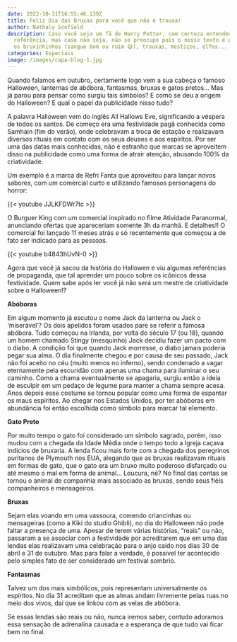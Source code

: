 ```yaml
---
date: 2022-10-31T16:55:46.139Z
title: Feliz Dia das Bruxas para você que não é trouxa!
author: Nathaly Scofield
description: Caso você seja um fã de Harry Potter, com certeza entendeu a nossa
  referência, mas caso não seja, não se preocupe pois o nosso texto é para todos
  os bruxinhinhos (sangue bom ou ruim 😅), trouxas, mestiços, elfos...
categories: Especiais
image: /images/capa-blog-1.jpg
---
```

Quando falamos em outubro, certamente logo vem a sua cabeça o famoso Halloween, lanternas de abóbora, fantasmas, bruxas e gatos pretos... Mas já parou para pensar como surgiu tais símbolos? E como se deu a origem do Halloween? E qual o papel da publicidade nisso tudo?

A palavra Halloween vem do inglês All Hallows Eve, significando a véspera de todos os santos. De começo era uma festividade pagã conhecida como Samhain (fim do verão), onde celebravam a troca de estação e realizavam diversos rituais em contato com os seus deuses e aos espíritos. Por ser uma das datas mais conhecidas, não é estranho que marcas se aproveitem disso na publicidade como uma forma de atrair atenção, abusando 100% da criatividade.

Um exemplo é a marca de Refri Fanta que aproveitou para lançar novos sabores, com um comercial curto e utilizando famosos personagens do horror:

{{< youtube JJLKFDWr7tc >}}

O Burguer King com um comercial inspirado no filme Atividade Paranormal, anunciando ofertas que apareceriam somente 3h da manhã. E detalhes!! O comercial foi lançado 11 meses atrás e só recentemente que começou a de fato ser indicado para as pessoas.


{{< youtube b4843hUvN-0 >}}

Agora que você já sacou da história do Hallowen e viu algumas referências de propaganda, que tal aprender um pouco sobre os icônicos dessa festividade. Quem sabe após ler você já não será um mestre de criatividade sobre o Halloween!?

**Abóboras**

Em algum momento já escutou o nome Jack da lanterna ou Jack o ‘miserável’? Os dois apelidos foram usados pare se referir a famosa abóbora. Tudo começou na Irlanda, por volta do século 17 (ou 18), quando um homem chamado Stingy (mesquinho) Jack decidiu fazer um pacto com o diabo. A condição foi que quando Jack morresse, o diabo jamais poderia pegar sua alma. O dia finalmente chegou e por causa de seu passado, Jack não foi aceito no céu (muito menos no inferno), sendo condenado a vagar eternamente pela escuridão com apenas uma chama para iluminar o seu caminho. Como a chama eventualmente se apagaria, surgiu então a ideia de esculpir em um pedaço de legume para manter a chama sempre acesa. Anos depois esse costume se tornou popular como uma forma de espantar os maus espíritos. Ao chegar nos Estados Unidos, por ter abóboras em abundância foi então escolhida como símbolo para marcar tal elemento.

**Gato Preto**

Por muito tempo o gato foi considerado um símbolo sagrado, porém, isso mudou com a chegada da Idade Média onde o tempo todo a Igreja caçava indícios de bruxaria. A lenda ficou mais forte com a chegada dos peregrinos puritanos de Plymouth nos EUA, alegando que as bruxas realizavam rituais em formas de gato, que o gato era um bruxo muito poderoso disfarçado ou até mesmo o mal em forma de animal... Loucura, né? No final das contas se tornou o animal de companhia mais associado as bruxas, sendo seus fiéis companheiros e mensageiros.

**Bruxas**

Sejam elas voando em uma vassoura, comendo criancinhas ou mensageiras (como a Kiki do studio Ghibli), no dia do Halloween não pode faltar a presença de uma. Apesar de terem várias histórias, “reais” ou não, passaram a se associar com a festividade por acreditarem que em uma das lendas elas realizavam uma celebração para o anjo caído nos dias 30 de abril e 31 de outubro. Mas para falar a verdade, é possível ter acontecido pelo simples fato de ser considerado um festival sombrio.

**Fantasmas**

Talvez um dos mais simbólicos, pois representam universalmente os espíritos. No dia 31 acreditam que as almas andam livremente pelas ruas no meio dos vivos, daí que se linkou com as velas de abóbora.

Se essas lendas são reais ou não, nunca iremos saber, contudo adoramos essa sensação de adrenalina causada e a esperança de que tudo vai ficar bem no final.
